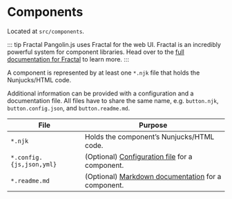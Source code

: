 # Components

Located at `src/components`.

::: tip Fractal
Pangolin.js uses Fractal for the web UI. Fractal is an incredibly powerful system for component libraries. Head over to the [full documentation for Fractal](https://fractal.build) to learn more.
:::

A component is represented by at least one `*.njk` file that holds the Nunjucks/HTML code.

Additional information can be provided with a configuration and a documentation file. All files have to share the same name, e.g. `button.njk`, `button.config.json`, and `button.readme.md`.

| File                     | Purpose                                                                                                              |
|--------------------------|----------------------------------------------------------------------------------------------------------------------|
| `*.njk`                  | Holds the component’s Nunjucks/HTML code.                                                                            |
| `*.config.{js,json,yml}` | (Optional) [Configuration file](https://fractal.build/guide/core-concepts/configuration-files.html) for a component. |
| `*.readme.md`            | (Optional) [Markdown documentation](https://fractal.build/guide/components/notes.html) for a component.              |
